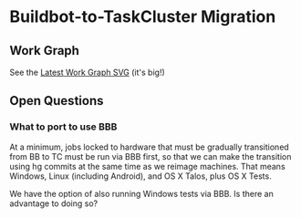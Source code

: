 # Buildbot-to-TaskCluster Migration

## Work Graph

See the [Latest Work Graph SVG](https://index.taskcluster.net/v1/task/project.taskcluster.migration.latest/artifacts/public/output/workgraph.dot.svg) (it's big!)

## Open Questions

### What to port to use BBB

At a minimum, jobs locked to hardware that must be gradually transitioned from
BB to TC must be run via BBB first, so that we can make the transition using hg
commits at the same time as we reimage machines.  That means Windows, Linux
(including Android), and OS X Talos, plus OS X Tests.

We have the option of also running Windows tests via BBB.  Is there an
advantage to doing so?
